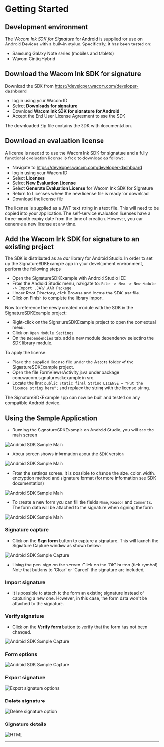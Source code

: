 # Getting Started 

## Development environment

The *Wacom Ink SDK for Signature* for Android is supplied for use on Android Devices with a built-in stylus. Specifically, it has been tested on:

* Samsung Galaxy Note series (mobiles and tablets)
* Wacom Cintiq Hybrid

## Download the Wacom Ink SDK for signature

Download the SDK from https://developer.wacom.com/developer-dashboard

* log in using your Wacom ID
* Select **Downloads for signature**
* Download **Wacom Ink SDK for signature for Android**
* Accept the End User License Agreement to use the SDK

The downloaded Zip file contains the SDK with documentation.

## Download an evaluation license

A license is needed to use the Wacom Ink SDK for signature and a fully functional evaluation license is free to download as follows:

* Navigate to https://developer.wacom.com/developer-dashboard
* log in using your Wacom ID
* Select **Licenses**
* Select **New Evaluation License**
* Select **Generate Evaluation License** for Wacom Ink SDK for Signature
* Return to Licenses where the new license file is ready for download
* Download the license file

The license is supplied as a JWT text string in a text file.
This will need to be copied into your application.
The self-service evaluation licenses have a three-month expiry date from the time of creation.
However, you can generate a new license at any time.


## Add the Wacom Ink SDK for signature to an existing project

The SDK is distributed as an *aar* library for Android Studio.
In order to set up the SignatureSDKExample app in your development environment, perform the following steps:

* Open the SignatureSDKExample with Android Studio IDE
* From the Android Studio menu, navigate to: 
  `File -> New -> New Module -> Import .JAR/.AAR Package`
*	Under Root Directory, click Browse and locate the SDK .aar file.
* Click on Finish to complete the library import.

Now to reference the newly created module with the SDK in the SignatureSDKExample project:

* Right-click on the SignatureSDKExample project to open the contextual menu.
* Click on `Open Module Settings`
* On the `Dependencies` tab, add a new module dependency selecting the SDK library module.

To apply the license:
* Place the supplied license file under the Assets folder of the SignatureSDKExample project.
* Open the file FormViewerActivity.java under package com.wacom.signaturesdkexample in src.
* Locate the line: 
        `public static final String LICENSE = "Put the licence string here";`
  and replace the string with the license string.

The SignatureSDKExample app can now be built and tested on any compatible Android device.

## Using the Sample Application

* Running the SignatureSDKExample on Android Studio, you will see the main screen

![Android SDK Sample Main](media/list_screen.png)

* About screen shows information about the SDK version

![Android SDK Sample Main](media/about_screen.png)

* From the settings screen, it is possible to change the size, color, width, encryption method and signature format (for more information see SDK documentation)

![Android SDK Sample Main](media/settings_screen.png)

* To create a new form you can fill the fields `Name`, `Reason` and `Comments`. The form data will be attached to the signature when signing the form

![Android SDK Sample Main](media/form_screen.png)

### Signature capture

* Click on the **Sign form** button to capture a signature. This will launch the Signature Capture window as shown below:

![Android SDK Sample Capture](media/signature_screen.png)

* Using the pen, sign on the screen. Click on the ‘OK’ button (tick symbol). Note that buttons to ‘Clear’ or ‘Cancel’ the signature are included.

### Import signature

* It is possible to attach to the form an existing signature instead of capturing a new one. However, in this case, the form data won't be attached to the signature.

### Verify signature

* Click on the **Verify form** button to verify that the form has not been changed.

![Android SDK Sample Capture](media/signed_form_screen.png)

### Form options

![Android SDK Sample Capture](media/list_form_screen.png)

### Export signature

![Export signature options](media/export_screen.png)

### Delete signature

![Delete signature option](media/delete_screen.png)

### Signature details

![HTML](media/html_screen.png)


----




